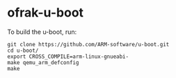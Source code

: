 # ofrak-u-boot

To build the u-boot, run:

```
git clone https://github.com/ARM-software/u-boot.git
cd u-boot/
export CROSS_COMPILE=arm-linux-gnueabi-
make qemu_arm_defconfig
make
```